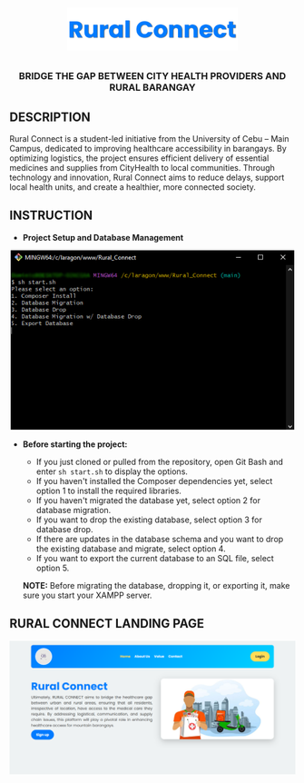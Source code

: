 # <p align="center"><img src="./assets/img/misc/RuralConnectAltLogo.png" alter="Rural Connect" width="300"></p>

### <p align="center">BRIDGE THE GAP BETWEEN CITY HEALTH PROVIDERS AND RURAL BARANGAY</p>

## DESCRIPTION

Rural Connect is a student-led initiative from the University of Cebu – Main Campus, dedicated to improving healthcare accessibility in barangays. By optimizing logistics, the project ensures efficient delivery of essential medicines and supplies from CityHealth to local communities. Through technology and innovation, Rural Connect aims to reduce delays, support local health units, and create a healthier, more connected society.

## INSTRUCTION

- **Project Setup and Database Management**

<p align="center"><img src="./assets/img/misc/start_bash.png" alter="start_bash" width="500"></p>

- **Before starting the project:**

  - If you just cloned or pulled from the repository, open Git Bash and enter `sh start.sh` to display the options.
  - If you haven't installed the Composer dependencies yet, select option 1 to install the required libraries.
  - If you haven't migrated the database yet, select option 2 for database migration.
  - If you want to drop the existing database, select option 3 for database drop.
  - If there are updates in the database schema and you want to drop the existing database and migrate, select option 4.
  - If you want to export the current database to an SQL file, select option 5.

  **NOTE:** Before migrating the database, dropping it, or exporting it, make sure you start your XAMPP server.

## RURAL CONNECT LANDING PAGE

<p align="center"><img src="./assets/img/misc/rural_connect_landing_page.png" alter="Rural_Connect" width="800"></p>
